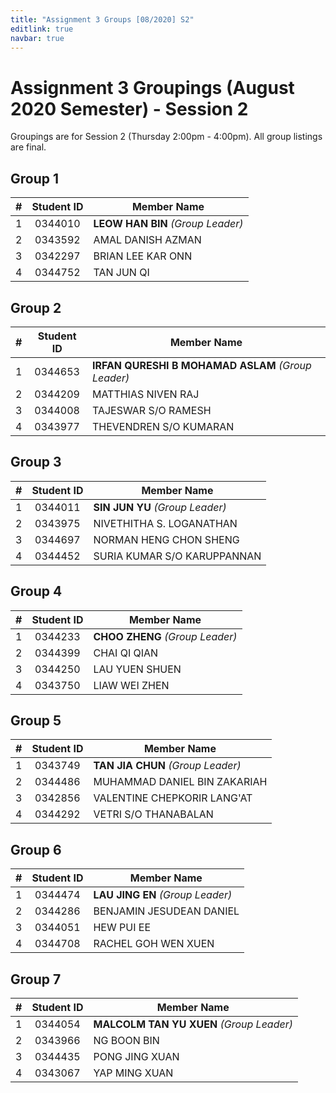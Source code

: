 ```yaml
---
title: "Assignment 3 Groups [08/2020] S2"
editlink: true
navbar: true
---
```


# Assignment 3 Groupings (August 2020 Semester) - Session 2

Groupings are for Session 2 (Thursday 2:00pm - 4:00pm).
All group listings are final.

## Group 1

|  #  | Student ID | Member Name                       |
| :-: | :--------: | --------------------------------- |
|  1  |  0344010   | **LEOW HAN BIN** _(Group Leader)_ |
|  2  |  0343592   | AMAL DANISH AZMAN                 |
|  3  |  0342297   | BRIAN LEE KAR ONN                 |
|  4  |  0344752   | TAN JUN QI                        |

## Group 2

|  #  | Student ID | Member Name                                        |
| :-: | :--------: | -------------------------------------------------- |
|  1  |  0344653   | **IRFAN QURESHI B MOHAMAD ASLAM** _(Group Leader)_ |
|  2  |  0344209   | MATTHIAS NIVEN RAJ                                 |
|  3  |  0344008   | TAJESWAR S/O RAMESH                                |
|  4  |  0343977   | THEVENDREN S/O KUMARAN                             |

## Group 3

|  #  | Student ID | Member Name                     |
| :-: | :--------: | ------------------------------- |
|  1  |  0344011   | **SIN JUN YU** _(Group Leader)_ |
|  2  |  0343975   | NIVETHITHA S. LOGANATHAN        |
|  3  |  0344697   | NORMAN HENG CHON SHENG          |
|  4  |  0344452   | SURIA KUMAR S/O KARUPPANNAN     |

## Group 4

|  #  | Student ID | Member Name                     |
| :-: | :--------: | ------------------------------- |
|  1  |  0344233   | **CHOO ZHENG** _(Group Leader)_ |
|  2  |  0344399   | CHAI QI QIAN                    |
|  3  |  0344250   | LAU YUEN SHUEN                  |
|  4  |  0343750   | LIAW WEI ZHEN                   |

## Group 5

|  #  | Student ID | Member Name                       |
| :-: | :--------: | --------------------------------- |
|  1  |  0343749   | **TAN JIA CHUN** _(Group Leader)_ |
|  2  |  0344486   | MUHAMMAD DANIEL BIN ZAKARIAH      |
|  3  |  0342856   | VALENTINE CHEPKORIR LANG'AT       |
|  4  |  0344292   | VETRI S/O THANABALAN              |

## Group 6

|  #  | Student ID | Member Name                      |
| :-: | :--------: | -------------------------------- |
|  1  |  0344474   | **LAU JING EN** _(Group Leader)_ |
|  2  |  0344286   | BENJAMIN JESUDEAN DANIEL         |
|  3  |  0344051   | HEW PUI EE                       |
|  4  |  0344708   | RACHEL GOH WEN XUEN              |

## Group 7

|  #  | Student ID | Member Name                              |
| :-: | :--------: | ---------------------------------------- |
|  1  |  0344054   | **MALCOLM TAN YU XUEN** _(Group Leader)_ |
|  2  |  0343966   | NG BOON BIN                              |
|  3  |  0344435   | PONG JING XUAN                           |
|  4  |  0343067   | YAP MING XUAN                            |
